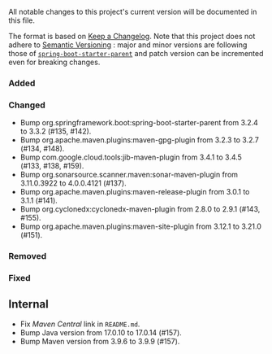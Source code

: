 All notable changes to this project's current version will be documented in this file.

The format is based on [Keep a Changelog](https://keepachangelog.com/en/1.0.0/). Note that
this project does not adhere to [Semantic Versioning](https://semver.org/spec/v2.0.0.html)
: major and minor versions are following those of
[`spring-boot-starter-parent`](https://spring.io/projects/spring-boot) and patch version
can be incremented even for breaking changes.

### Added

### Changed

- Bump org.springframework.boot:spring-boot-starter-parent from 3.2.4 to 3.3.2 (#135, #142).
- Bump org.apache.maven.plugins:maven-gpg-plugin from 3.2.3 to 3.2.7 (#134, #148).
- Bump com.google.cloud.tools:jib-maven-plugin from 3.4.1 to 3.4.5 (#133, #138, #159).
- Bump org.sonarsource.scanner.maven:sonar-maven-plugin from 3.11.0.3922 to 4.0.0.4121 (#137).
- Bump org.apache.maven.plugins:maven-release-plugin from 3.0.1 to 3.1.1 (#141).
- Bump org.cyclonedx:cyclonedx-maven-plugin from 2.8.0 to 2.9.1 (#143, #155).
- Bump org.apache.maven.plugins:maven-site-plugin from 3.12.1 to 3.21.0 (#151).

### Removed

### Fixed

## Internal

- Fix _Maven Central_ link in `README.md`.
- Bump Java version from 17.0.10 to 17.0.14 (#157).
- Bump Maven version from 3.9.6 to 3.9.9 (#157).
